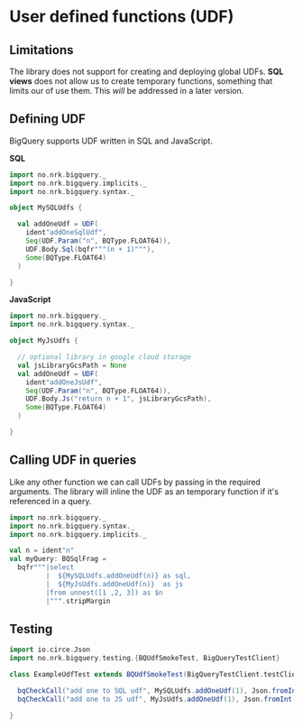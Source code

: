 # User defined functions (UDF)

## Limitations

The library does not support for creating and deploying global UDFs. **SQL views** does not allow us to create temporary
functions, something that limits our of use them. This *will* be addressed in a later version. 

## Defining UDF

BigQuery supports UDF written in SQL and JavaScript. 

**SQL**
```scala mdoc
import no.nrk.bigquery._
import no.nrk.bigquery.implicits._
import no.nrk.bigquery.syntax._

object MySQLUdfs {

  val addOneUdf = UDF(
    ident"addOneSqlUdf",
    Seq(UDF.Param("n", BQType.FLOAT64)),
    UDF.Body.Sql(bqfr"""(n + 1)"""),
    Some(BQType.FLOAT64)
  )

}
```

**JavaScript**
```scala mdoc
import no.nrk.bigquery._
import no.nrk.bigquery.syntax._

object MyJsUdfs {

  // optional library in google cloud storage
  val jsLibraryGcsPath = None
  val addOneUdf = UDF(
    ident"addOneJsUdf",
    Seq(UDF.Param("n", BQType.FLOAT64)),
    UDF.Body.Js("return n + 1", jsLibraryGcsPath),
    Some(BQType.FLOAT64)
  )

}
```

## Calling UDF in queries

Like any other function we can call UDFs by passing in the required arguments. The library will inline the UDF as an 
temporary function if it's referenced in a query.

```scala mdoc
import no.nrk.bigquery._
import no.nrk.bigquery.syntax._
import no.nrk.bigquery.implicits._

val n = ident"n"
val myQuery: BQSqlFrag =
  bqfr"""|select
         |  ${MySQLUdfs.addOneUdf(n)} as sql,
         |  ${MyJsUdfs.addOneUdf(n)}  as js
         |from unnest([1 ,2, 3]) as $n
         |""".stripMargin
```

## Testing

```scala mdoc
import io.circe.Json
import no.nrk.bigquery.testing.{BQUdfSmokeTest, BigQueryTestClient}

class ExampleUdfTest extends BQUdfSmokeTest(BigQueryTestClient.testClient) {

  bqCheckCall("add one to SQL udf", MySQLUdfs.addOneUdf(1), Json.fromInt(2))
  bqCheckCall("add one to JS udf", MyJsUdfs.addOneUdf(1), Json.fromInt(2))

}
```